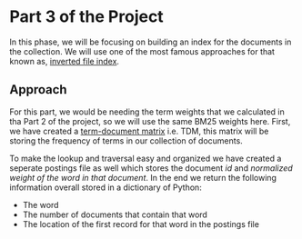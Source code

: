 # Part 3 of the Project

In this phase, we will be focusing on building an index for the documents in the collection. We will use one of the most famous approaches for that known as, [inverted file index](https://en.wikipedia.org/wiki/Inverted_index).

## Approach

For this part, we would be needing the term weights that we calculated in tha Part 2 of the project, so we will use the same BM25 weights here. First, we have created a [term-document matrix](https://en.wikipedia.org/wiki/Document-term_matrix) i.e. TDM, this matrix will be storing the frequency of terms in our collection of documents.

To make the lookup and traversal easy and organized we have created a seperate postings file as well which stores the document *id* and *normalized weight of the word in that document*. In the end we return the following information overall stored in a dictionary of Python:

* The word
* The number of documents that contain that word 
* The location of the first record for that word in the postings file
